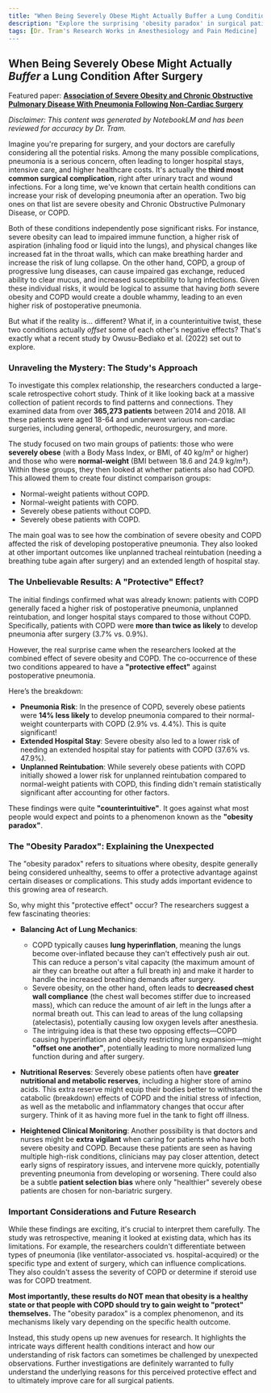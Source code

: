 ```yaml
---
title: "When Being Severely Obese Might Actually Buffer a Lung Condition After Surgery"
description: "Explore the surprising 'obesity paradox' in surgical patients. New research reveals that severely obese patients with COPD are 14% less likely to develop pneumonia after surgery compared to normal-weight COPD patients. Discover how opposing lung mechanics might create unexpected protection and what this means for surgical risk assessment."
tags: [Dr. Tram's Research Works in Anesthesiology and Pain Medicine]
---
```

## When Being Severely Obese Might Actually *Buffer* a Lung Condition After Surgery

Featured paper: [**Association of Severe Obesity and Chronic Obstructive Pulmonary Disease With Pneumonia Following Non-Cardiac Surgery**](https://doi.org/10.14740/jocmr4741)

*Disclaimer: This content was generated by NotebookLM and has been reviewed for accuracy by Dr. Tram.*

Imagine you're preparing for surgery, and your doctors are carefully considering all the potential risks. Among the many possible complications, pneumonia is a serious concern, often leading to longer hospital stays, intensive care, and higher healthcare costs. It's actually the **third most common surgical complication**, right after urinary tract and wound infections. For a long time, we've known that certain health conditions can increase your risk of developing pneumonia after an operation. Two big ones on that list are severe obesity and Chronic Obstructive Pulmonary Disease, or COPD.

Both of these conditions independently pose significant risks. For instance, severe obesity can lead to impaired immune function, a higher risk of aspiration (inhaling food or liquid into the lungs), and physical changes like increased fat in the throat walls, which can make breathing harder and increase the risk of lung collapse. On the other hand, COPD, a group of progressive lung diseases, can cause impaired gas exchange, reduced ability to clear mucus, and increased susceptibility to lung infections. Given these individual risks, it would be logical to assume that having *both* severe obesity and COPD would create a double whammy, leading to an even higher risk of postoperative pneumonia.

But what if the reality is... different? What if, in a counterintuitive twist, these two conditions actually *offset* some of each other's negative effects? That's exactly what a recent study by Owusu-Bediako et al. (2022) set out to explore.

### Unraveling the Mystery: The Study's Approach

To investigate this complex relationship, the researchers conducted a large-scale retrospective cohort study. Think of it like looking back at a massive collection of patient records to find patterns and connections. They examined data from over **365,273 patients** between 2014 and 2018. All these patients were aged 18-64 and underwent various non-cardiac surgeries, including general, orthopedic, neurosurgery, and more.

The study focused on two main groups of patients: those who were **severely obese** (with a Body Mass Index, or BMI, of 40 kg/m² or higher) and those who were **normal-weight** (BMI between 18.6 and 24.9 kg/m²). Within these groups, they then looked at whether patients also had COPD. This allowed them to create four distinct comparison groups:
*   Normal-weight patients without COPD.
*   Normal-weight patients with COPD.
*   Severely obese patients without COPD.
*   Severely obese patients with COPD.

The main goal was to see how the combination of severe obesity and COPD affected the risk of developing postoperative pneumonia. They also looked at other important outcomes like unplanned tracheal reintubation (needing a breathing tube again after surgery) and an extended length of hospital stay.

### The Unbelievable Results: A "Protective" Effect?

The initial findings confirmed what was already known: patients with COPD generally faced a higher risk of postoperative pneumonia, unplanned reintubation, and longer hospital stays compared to those without COPD. Specifically, patients with COPD were **more than twice as likely** to develop pneumonia after surgery (3.7% vs. 0.9%).

However, the real surprise came when the researchers looked at the combined effect of severe obesity and COPD. The co-occurrence of these two conditions appeared to have a **"protective effect"** against postoperative pneumonia.

Here’s the breakdown:
*   **Pneumonia Risk**: In the presence of COPD, severely obese patients were **14% less likely** to develop pneumonia compared to their normal-weight counterparts with COPD (2.9% vs. 4.4%). This is quite significant!
*   **Extended Hospital Stay**: Severe obesity also led to a lower risk of needing an extended hospital stay for patients with COPD (37.6% vs. 47.9%).
*   **Unplanned Reintubation**: While severely obese patients with COPD initially showed a lower risk for unplanned reintubation compared to normal-weight patients with COPD, this finding didn't remain statistically significant after accounting for other factors.

These findings were quite **"counterintuitive"**. It goes against what most people would expect and points to a phenomenon known as the **"obesity paradox"**.

### The "Obesity Paradox": Explaining the Unexpected

The "obesity paradox" refers to situations where obesity, despite generally being considered unhealthy, seems to offer a protective advantage against certain diseases or complications. This study adds important evidence to this growing area of research.

So, why might this "protective effect" occur? The researchers suggest a few fascinating theories:

*   **Balancing Act of Lung Mechanics**:
    *   COPD typically causes **lung hyperinflation**, meaning the lungs become over-inflated because they can't effectively push air out. This can reduce a person's vital capacity (the maximum amount of air they can breathe out after a full breath in) and make it harder to handle the increased breathing demands after surgery.
    *   Severe obesity, on the other hand, often leads to **decreased chest wall compliance** (the chest wall becomes stiffer due to increased mass), which can reduce the amount of air left in the lungs after a normal breath out. This can lead to areas of the lung collapsing (atelectasis), potentially causing low oxygen levels after anesthesia.
    *   The intriguing idea is that these two opposing effects—COPD causing hyperinflation and obesity restricting lung expansion—might **"offset one another"**, potentially leading to more normalized lung function during and after surgery.

*   **Nutritional Reserves**: Severely obese patients often have **greater nutritional and metabolic reserves**, including a higher store of amino acids. This extra reserve might equip their bodies better to withstand the catabolic (breakdown) effects of COPD and the initial stress of infection, as well as the metabolic and inflammatory changes that occur after surgery. Think of it as having more fuel in the tank to fight off illness.

*   **Heightened Clinical Monitoring**: Another possibility is that doctors and nurses might be **extra vigilant** when caring for patients who have both severe obesity and COPD. Because these patients are seen as having multiple high-risk conditions, clinicians may pay closer attention, detect early signs of respiratory issues, and intervene more quickly, potentially preventing pneumonia from developing or worsening. There could also be a subtle **patient selection bias** where only "healthier" severely obese patients are chosen for non-bariatric surgery.

### Important Considerations and Future Research

While these findings are exciting, it's crucial to interpret them carefully. The study was retrospective, meaning it looked at existing data, which has its limitations. For example, the researchers couldn't differentiate between types of pneumonia (like ventilator-associated vs. hospital-acquired) or the specific type and extent of surgery, which can influence complications. They also couldn't assess the severity of COPD or determine if steroid use was for COPD treatment.

**Most importantly, these results do NOT mean that obesity is a healthy state or that people with COPD should try to gain weight to "protect" themselves.** The "obesity paradox" is a complex phenomenon, and its mechanisms likely vary depending on the specific health outcome.

Instead, this study opens up new avenues for research. It highlights the intricate ways different health conditions interact and how our understanding of risk factors can sometimes be challenged by unexpected observations. Further investigations are definitely warranted to fully understand the underlying reasons for this perceived protective effect and to ultimately improve care for all surgical patients.
